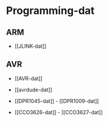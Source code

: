 
# Programming-dat


## ARM 

- [[JLINK-dat]]


## AVR

- [[AVR-dat]]
  
- [[avrdude-dat]]

- [[DPR1045-dat]] - [[DPR1009-dat]]

- [[CCO3626-dat]] - [[CCO3627-dat]]